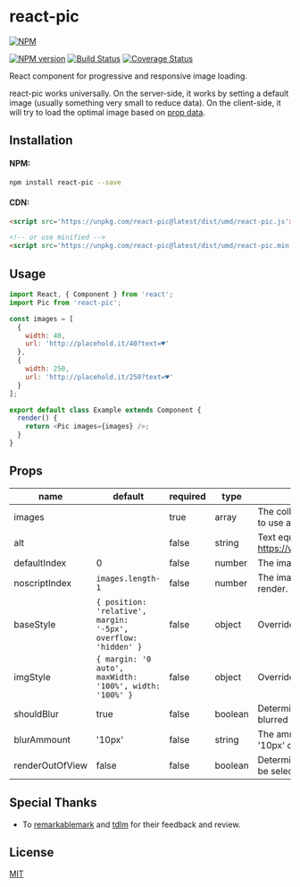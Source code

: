 # react-pic

[![NPM](https://nodei.co/npm/react-pic.png)](https://nodei.co/npm/react-pic/)

[![NPM version](https://img.shields.io/npm/v/react-pic.svg)](https://www.npmjs.com/package/react-pic)
[![Build Status](https://travis-ci.org/benox3/react-pic.svg?branch=master)](https://travis-ci.org/benox3/react-pic)
[![Coverage Status](https://coveralls.io/repos/github/benox3/react-pic/badge.svg?branch=master)](https://coveralls.io/github/benox3/react-pic?branch=master)

React component for progressive and responsive image loading.

react-pic works universally. On the server-side, it works by setting a default image (usually something very small to reduce data). On the client-side, it will try to load the optimal image based on [prop data](#Props).

## Installation

#### NPM:
```sh
npm install react-pic --save
```

#### CDN:
```html
<script src='https://unpkg.com/react-pic@latest/dist/umd/react-pic.js'></script>

<!-- or use minified -->
<script src='https://unpkg.com/react-pic@latest/dist/umd/react-pic.min.js'></script>
```

## Usage
```javascript
import React, { Component } from 'react';
import Pic from 'react-pic';

const images = [
  {
    width: 40,
    url: 'http://placehold.it/40?text=♥'
  },
  {
    width: 250,
    url: 'http://placehold.it/250?text=♥'
  }
];

export default class Example extends Component {
  render() {
    return <Pic images={images} />;
  }
}
```

## Props

| name         | default | required | type   | description                                                                                                                |
|--------------|----------|--------|----------|-----------------------------------------------------------------------------------------------------------------|
| images       | | true     | array  | The collection of images you would like to use as a source.                                                                |
| alt       | | false     | string  | Text equivalent of the image. https://www.w3.org/QA/Tips/altAttribute                                                                |
| defaultIndex |  0 | false    | number | The image object to use on initial render.                                                                                 |
| noscriptIndex | `images.length-1` | false    | number | The image object to use on noscript render.                                                                                 |
| baseStyle        | `{ position: 'relative', margin: '-5px', overflow: 'hidden' }` | false    | object | Override the container style object. |
| imgStyle        | `{ margin: '0 auto', maxWidth: '100%', width: '100%' }` | false    | object | Override the image style object. |
| shouldBlur        | true | false    | boolean | Determines if the image should be blurred before setting the optimal image. |
| blurAmmount        | '10px' | false    | string | The ammount of blur. Expected format: '10px' or '15%'. |
| renderOutOfView        | false | false    | boolean | Determines if the optimal image should be selected even if not in view |

## Special Thanks

- To [remarkablemark](https://github.com/remarkablemark) and [tdlm](https://github.com/tdlm) for their feedback and review.

## License

[MIT](https://github.com/benox3/react-pic/blob/master/LICENSE)
